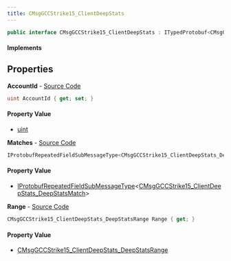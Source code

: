 ```yaml
---
title: CMsgGCCStrike15_ClientDeepStats
---
```


```csharp
public interface CMsgGCCStrike15_ClientDeepStats : ITypedProtobuf<CMsgGCCStrike15_ClientDeepStats>, INativeHandle
```

#### Implements

## Properties

**AccountId** - [Source Code](https://github.com/swiftly-solution/swiftlys2/blob/main/managed/src/SwiftlyS2.Generated/Protobufs/Interfaces/CMsgGCCStrike15_ClientDeepStats.cs#L13)

```csharp
uint AccountId { get; set; }
```

#### Property Value

- [uint](https://learn.microsoft.com/dotnet/api/system.uint32)

**Matches** - [Source Code](https://github.com/swiftly-solution/swiftlys2/blob/main/managed/src/SwiftlyS2.Generated/Protobufs/Interfaces/CMsgGCCStrike15_ClientDeepStats.cs#L19)

```csharp
IProtobufRepeatedFieldSubMessageType<CMsgGCCStrike15_ClientDeepStats_DeepStatsMatch> Matches { get; }
```

#### Property Value

- [IProtobufRepeatedFieldSubMessageType](/docs/api/shared/netmessages/iprotobufrepeatedfieldsubmessagetype-1)<[CMsgGCCStrike15_ClientDeepStats_DeepStatsMatch](/docs/api/shared/protobufdefinitions/cmsggccstrike15_clientdeepstats_deepstatsmatch)>

**Range** - [Source Code](https://github.com/swiftly-solution/swiftlys2/blob/main/managed/src/SwiftlyS2.Generated/Protobufs/Interfaces/CMsgGCCStrike15_ClientDeepStats.cs#L16)

```csharp
CMsgGCCStrike15_ClientDeepStats_DeepStatsRange Range { get; }
```

#### Property Value

- [CMsgGCCStrike15_ClientDeepStats_DeepStatsRange](/docs/api/shared/protobufdefinitions/cmsggccstrike15_clientdeepstats_deepstatsrange)

